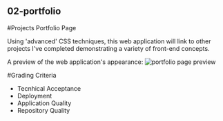 ## 02-portfolio

#Projects Portfolio Page

Using 'advanced' CSS techniques, this web application will link to other projects I've completed demonstrating a variety of front-end concepts.

A preview of the web application's appearance:
![portfolio page preview](./assets/)

#Grading Criteria

- Tecnhical Acceptance
- Deployment
- Application Quality
- Repository Quality
